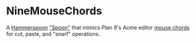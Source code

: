# NineMouseChords

A [Hammerspoon](http://www.hammerspoon.org) ["Spoon"](https://github.com/Hammerspoon/hammerspoon/blob/master/SPOONS.md) that mimics Plan 9's Acme editor [mouse chords](http://acme.cat-v.org/mouse) for cut, paste, and "snarf" operations.

